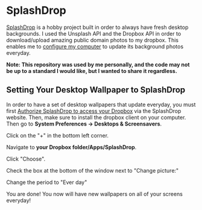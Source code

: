 # SplashDrop

[SplashDrop](https://splashdrop.sam.ink) is a hobby project built in order to always have fresh desktop backgrounds. I used the Unsplash API and the Dropbox API in order to download/upload amazing public domain photos to my dropbox. This enables me to [configure my computer](https://sam.ink/projects/splashdrop/#setup) to update its background photos everyday.

__Note: This repository was used by me personally, and the code may not be up to a standard I would like, but I wanted to share it regardless.__

## Setting Your Desktop Wallpaper to SplashDrop
In order to have a set of desktop wallpapers that update everyday, you must first [Authorize SplashDrop to access your Dropbox](https://splashdrop.com/authorize) via the SplashDrop website. Then, make sure to install the dropbox client on your computer.  
Then go to __System Preferences -> Desktops & Screensavers__.  

Click on the "+" in the bottom left corner.  

Navigate to __your Dropbox folder/Apps/SplashDrop__.  

Click "Choose".  

Check the box at the bottom of the window next to "Change picture:"  

Change the period to "Ever day"  

You are done! You now will have new wallpapers on all of your screens everyday!
